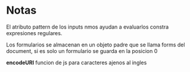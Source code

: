 # Notas

El atributo pattern de los inputs nmos ayudan a evaluarlos constra expresiones regulares.

Los formularios se almacenan en un objeto padre que se llama forms del document, si es solo un formulario se guarda en la posicion 0

**encodeURI** funcion de js para caracteres ajenos al ingles